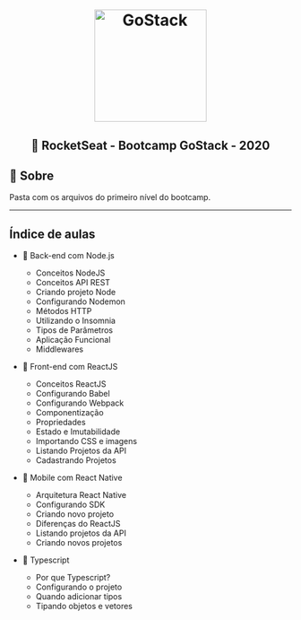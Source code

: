 <h1 align="center">
    <img alt="GoStack" src="https://rocketseat-cdn.s3-sa-east-1.amazonaws.com/bootcamp-header.png" width="200px" />
</h1>

<h2 align="center">
  🚀 RocketSeat - Bootcamp GoStack - 2020
</h2>


## 📝 Sobre

Pasta com os arquivos do primeiro nível do bootcamp. 

---

## Índice de aulas

- 📑 Back-end com Node.js
  - Conceitos NodeJS
  - Conceitos API REST
  - Criando projeto Node
  - Configurando Nodemon
  - Métodos HTTP
  - Utilizando o Insomnia
  - Tipos de Parâmetros
  - Aplicação Funcional
  - Middlewares

- 📑 Front-end com ReactJS
  - Conceitos ReactJS
  - Configurando Babel
  - Configurando Webpack
  - Componentização
  - Propriedades
  - Estado e Imutabilidade
  - Importando CSS e imagens
  - Listando Projetos da API
  - Cadastrando Projetos

- 📑 Mobile com React Native
  - Arquitetura React Native
  - Configurando SDK
  - Criando novo projeto
  - Diferenças do ReactJS
  - Listando projetos da API
  - Criando novos projetos

- 📑 Typescript
  - Por que Typescript?
  - Configurando o projeto
  - Quando adicionar tipos
  - Tipando objetos e vetores
